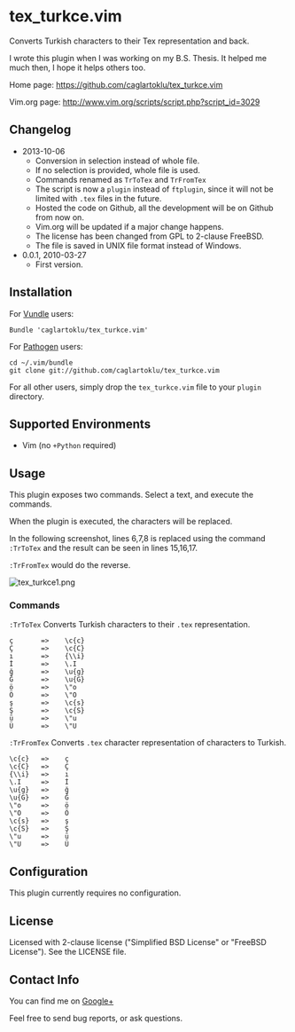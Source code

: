# tex_turkce.vim

Converts Turkish characters to their Tex representation and back.

I wrote this plugin when I was working on my B.S. Thesis.
It helped me much then, I hope it helps others too.

Home page:
https://github.com/caglartoklu/tex_turkce.vim

Vim.org page:
http://www.vim.org/scripts/script.php?script_id=3029


## Changelog

- 2013-10-06
  - Conversion in selection instead of whole file.
  - If no selection is provided, whole file is used.
  - Commands renamed as `TrToTex` and `TrFromTex`
  - The script is now a `plugin` instead of `ftplugin`, since it will
    not be limited with `.tex` files in the future.
  - Hosted the code on Github, all the development will be on Github from now on.
  - Vim.org will be updated if a major change happens.
  - The license has been changed from GPL to 2-clause FreeBSD.
  - The file is saved in UNIX file format instead of Windows.
- 0.0.1, 2010-03-27
  - First version.


## Installation

For [Vundle](https://github.com/gmarik/vundle) users:

    Bundle 'caglartoklu/tex_turkce.vim'

For [Pathogen](https://github.com/tpope/vim-pathogen) users:

    cd ~/.vim/bundle
    git clone git://github.com/caglartoklu/tex_turkce.vim

For all other users, simply drop the `tex_turkce.vim` file to your
`plugin` directory.


## Supported Environments
- Vim (no `+Python` required)


## Usage

This plugin exposes two commands.
Select a text, and execute the commands.

When the plugin is executed, the characters will be replaced.

In the following screenshot, lines 6,7,8 is replaced using the
command `:TrToTex` and the result can be seen in lines 15,16,17.

`:TrFromTex` would do the reverse.

![tex_turkce1.png](https://raw.github.com/caglartoklu/tex_turkce/media/tex_turkce1.png)


### Commands

`:TrToTex`
  Converts Turkish characters to their `.tex` representation.

    ç       =>    \c{c}
    Ç       =>    \c{C}
    ı       =>    {\\i}
    İ       =>    \.I
    ğ       =>    \u{g}
    Ğ       =>    \u{G}
    ö       =>    \"o
    Ö       =>    \"O
    ş       =>    \c{s}
    Ş       =>    \c{S}
    ü       =>    \"u
    Ü       =>    \"U

`:TrFromTex`
  Converts `.tex` character representation of characters to Turkish.

    \c{c}   =>    ç
    \c{C}   =>    Ç
    {\\i}   =>    ı
    \.I     =>    İ
    \u{g}   =>    ğ
    \u{G}   =>    Ğ
    \"o     =>    ö
    \"O     =>    Ö
    \c{s}   =>    ş
    \c{S}   =>    Ş
    \"u     =>    ü
    \"U     =>    Ü



## Configuration

This plugin currently requires no configuration.


## License

Licensed with 2-clause license ("Simplified BSD License" or "FreeBSD License").
See the LICENSE file.


## Contact Info

You can find me on
[Google+](https://plus.google.com/108566243864924912767/posts)

Feel free to send bug reports, or ask questions.
